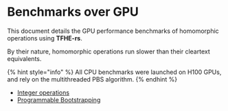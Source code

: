 # Benchmarks over GPU

This document details the GPU performance benchmarks of homomorphic operations using **TFHE-rs**.

By their nature, homomorphic operations run slower than their cleartext equivalents.

{% hint style="info" %}
All CPU benchmarks were launched on H100 GPUs, and rely on the multithreaded PBS algorithm.
{% endhint %}

* [Integer operations](gpu_integer_operations.md)
* [Programmable Bootstrapping](gpu_programmable_bootstrapping.md)
